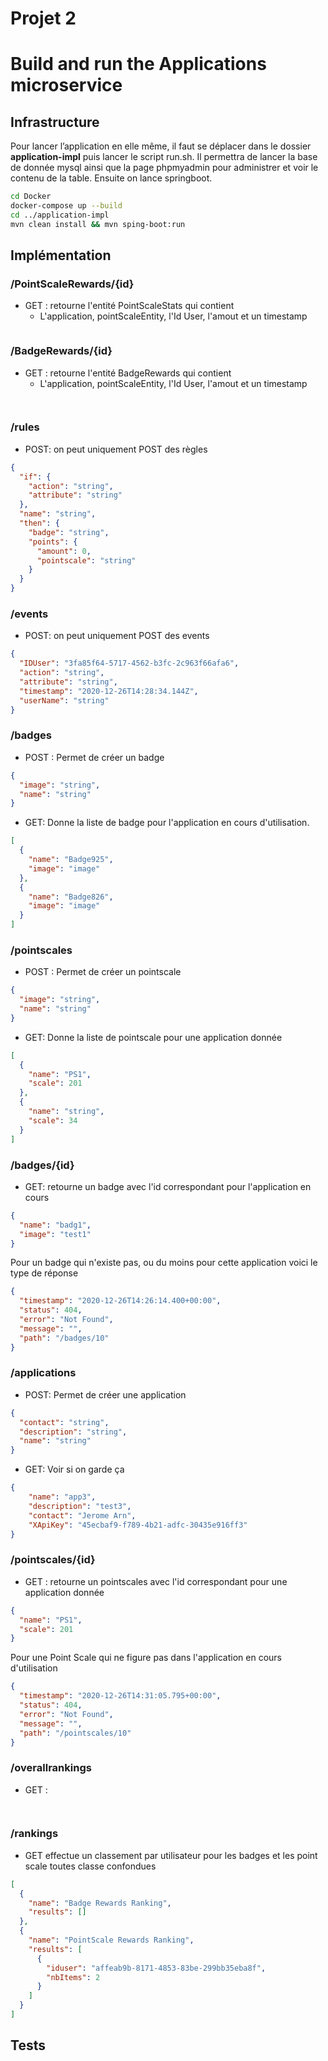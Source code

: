 # Projet 2

# Build and run the Applications microservice
## Infrastructure
Pour lancer l’application en elle même, il faut se déplacer dans le dossier **application-impl** puis lancer le script run.sh. Il permettra de lancer la base de donnée mysql ainsi que la page phpmyadmin pour administrer et voir le contenu de la table. Ensuite on lance springboot. 

```sh
cd Docker 
docker-compose up --build 
cd ../application-impl
mvn clean install && mvn sping-boot:run
```
## Implémentation
### /PointScaleRewards/{id}
- GET : retourne l'entité PointScaleStats qui contient
  - L'application, pointScaleEntity, l'Id User, l'amout et un timestamp

```json

```

### /BadgeRewards/{id}
- GET : retourne l'entité BadgeRewards qui contient
  - L'application, pointScaleEntity, l'Id User, l'amout et un timestamp

```json
  
```

### /rules
- POST: on peut uniquement POST des règles

```json
{
  "if": {
    "action": "string",
    "attribute": "string"
  },
  "name": "string",
  "then": {
    "badge": "string",
    "points": {
      "amount": 0,
      "pointscale": "string"
    }
  }
}  
```
### /events
- POST: on peut uniquement POST des events


```json
{
  "IDUser": "3fa85f64-5717-4562-b3fc-2c963f66afa6",
  "action": "string",
  "attribute": "string",
  "timestamp": "2020-12-26T14:28:34.144Z",
  "userName": "string"
}  
```
### /badges
- POST : Permet de créer un badge 

```json
{
  "image": "string",
  "name": "string"
}
```
- GET: Donne la liste de badge pour l'application en cours d'utilisation. 

```json
[
  {
    "name": "Badge925",
    "image": "image"
  },
  {
    "name": "Badge826",
    "image": "image"
  }
]  
```
### /pointscales

- POST : Permet de créer un pointscale 

```json
{
  "image": "string",
  "name": "string"
}  
```
- GET: Donne la liste de pointscale pour une application donnée 

```json
[
  {
    "name": "PS1",
    "scale": 201
  },
  {
    "name": "string",
    "scale": 34
  }
]
```

### /badges/{id}

- GET: retourne un badge avec l'id correspondant pour l'application en cours

```json
{
  "name": "badg1",
  "image": "test1"
}
```
Pour un badge qui n'existe pas, ou du moins pour cette application voici le type de réponse
```json
{
  "timestamp": "2020-12-26T14:26:14.400+00:00",
  "status": 404,
  "error": "Not Found",
  "message": "",
  "path": "/badges/10"
}
```



### /applications

- POST:  Permet de créer une application 

```json
{
  "contact": "string",
  "description": "string",
  "name": "string"
}
```
- GET: Voir si on garde ça

```json
{
    "name": "app3",
    "description": "test3",
    "contact": "Jerome Arn",
    "XApiKey": "45ecbaf9-f789-4b21-adfc-30435e916ff3"
}
```
### /pointscales/{id}
- GET : retourne un pointscales avec l'id correspondant pour une application donnée 

```json
{
  "name": "PS1",
  "scale": 201
}
```
Pour une Point Scale qui ne figure pas dans l'application en cours d'utilisation

```json
{
  "timestamp": "2020-12-26T14:31:05.795+00:00",
  "status": 404,
  "error": "Not Found",
  "message": "",
  "path": "/pointscales/10"
}
```
### /overallrankings

- GET : 

```json
  
```

### /rankings

- GET effectue un classement par utilisateur pour les badges et les point scale toutes classe confondues 

```json
[
  {
    "name": "Badge Rewards Ranking",
    "results": []
  },
  {
    "name": "PointScale Rewards Ranking",
    "results": [
      {
        "iduser": "affeab9b-8171-4853-83be-299bb35eba8f",
        "nbItems": 2
      }
    ]
  }
]
```



## Tests